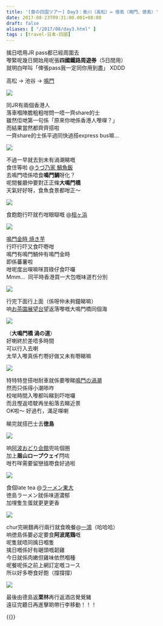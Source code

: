 ```yaml
---
title: '[食の四国ツアー] Day3：香川（高松）↔ 徳島（鳴門、徳島）'
date: 2017-08-23T09:31:00.001+08:00
draft: false
aliases: [ "/2017/08/day3.html" ]
tags : [travel-日本-四國]
---
```


擒日唔用JR pass都已經周圍去  
嚟緊呢幾日開始用呢張**四國鐵路周遊券**（5日間用）  
就明白咩叫「俾張pass我一定同你用到盡」 XDDD  
  
高松 → 池谷 → [鳴門](https://hidie.net/shikoku3a/)  

![](/images/shikoku3a2.jpg)

同JR有兩個香港人  
落車嗰陣膽粗粗咁問一唔一齊share的士  
雖然佢哋第一句係「原來你哋係香港人嚟㗎？」  
而結果當然都齊齊搭啦  
一齊share的士係平過同快過搭express bus嘛...  

![](/images/shikoku3b.jpg)

不過一早就去到未有渦潮睇嘅  
食住等啦 @[うづ乃家 鯛魚飯](https://hidie.net/shikoku3b/)  
去鳴門唔係唔食**鳴門鯛**呀化？  
呢間餐廳仲要對正正條**大鳴門橋**  
天氣好好呀，食魚食景都咁正～  

![](/images/shikoku3c8.jpg)

食飽飽行吓就冇咁眼瞓嘅 @[相ヶ浜](https://hidie.net/shikoku3c/)  

![](/images/shikoku3d.jpg)

[鳴門金時 焼き芋](https://hidie.net/shikoku3d/)  
行吓行吓又食吓嘢咁  
鳴門有鳴門鯛仲有鳴門金時  
即係蕃薯啦  
咁呢度出㗎嘛咪買碌仔食吓囉  
Mmm...  同平時香港買一大包嘅味道冇分別  

![](/images/shikoku3e4.jpg)

行完下面行上面（係呀仲未夠鐘睇嘛）  
响[お茶園展望台](https://hidie.net/shikoku3e/)望返落嚟嘅大鳴門橋同個海  

![](/images/shikoku3f6.jpg)

（**大鳴門橋 渦の道**）  
好喇終於差唔多時間  
可以行入去喇  
太早入嚟真係冇嘢好做又未有嘢睇嘛  

![](/images/shikoku3f.jpg)

特特特登搭咁耐車就係要嚟睇[鳴門の渦潮](https://hidie.net/shikoku3f/)  
然而只係得小潮㖭咋  
校啱時間入嚟都叫睇到吓咁囉  
而且慳返唔駛再坐船落去睇近景  
OK啦～ 好過冇，滿足㗎喇  
  
睇完就搭巴士去**徳島**  

![](/images/shikoku3g.jpg)

响[阿波おどり会館](https://hidie.net/shikoku3g/)兜咗個圈  
加上**眉山ロープウェイ**閂咗  
咁冇咩需要留戀搵嘢食好過啦  

![](/images/shikoku3h.jpg)

食個late tea @[ラーメン東大](https://hidie.net/shikoku3h/)  
徳島ラーメン就係味道濃郁  
加埋隻生蛋就更更更香  

![](/images/shikoku3i.jpg)

chur完碗麵再行兩行就食晚餐@[一鴻](https://hidie.net/shikoku3i/)（哈哈哈）   
响徳島係要必定要食**阿波尾鶏**嘅  
呢隻就唔同擒日嗰隻  
擒日嘅係好有𡁻頭嘅韌雞  
今日就係肉嫩但雞味依然嗰種  
呢餐呢係之前上網訂定嘅コース  
所以好多嘢食好飽（撐撐撐）  
  
![](/images/shikoku3i10.jpg)  
  
最後由德島返**栗林**再行返酒店覺覺豬    
遠征完聽日再進擊啲帶行李移動！！！  
  

{{<shikoku>}}
  
